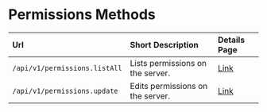 # Permissions Methods

| Url | Short Description | Details Page |
| :--- | :--- | :--- |
| `/api/v1/permissions.listAll` | Lists permissions on the server. | [Link](https://github.com/rajsardhara/docs/tree/b95de56fb0a3a64a4dc14a65005cd5f886495728/developer-guides/rest-api/permissions/list-all/README.md) |
| `/api/v1/permissions.update` | Edits permissions on the server. | [Link](update.md) |

